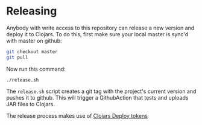 # Releasing

Anybody with write access to this repository can release a new version and deploy it to Clojars. To do this, first make sure your local master is sync'd with master on github:

```bash
git checkout master
git pull
```

Now run this command:
```
./release.sh
```

The `release.sh` script creates a git tag with the project's current version and pushes it
to github. This will trigger a GithubAction that tests and uploads JAR files to
Clojars.

The release process makes use of [Clojars Deploy tokens](https://github.com/clojars/clojars-web/wiki/Deploy-Tokens)
